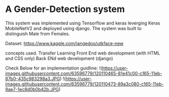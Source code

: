 # A Gender-Detection system
This system was implemented using Tensorflow and keras leverging Keras MobileNetV2 and deployed using django.
The system was built to distinguish Male from Females.

Dataset: https://www.kaggle.com/jangedoo/utkface-new

concepts used.
Transfer Learning
Front End web development (with HTML and CSS only)
Back ENd web development (django)

Check Below for an implementation guidline:
!(https://user-images.githubusercontent.com/63596779/120110465-81e41c00-c165-11eb-87b0-435c983298a3.JPG)
!(https://user-images.githubusercontent.com/63596779/120110473-89a3c080-c165-11eb-9ae7-1ec8d0b0b42b.JPG)




